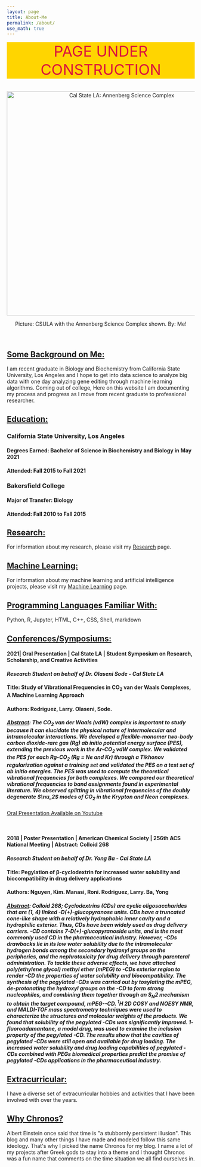 ```yaml
---
layout: page
title: About-Me
permalink: /about/
use_math: true
---
```


<style type="text/css" media="screen">
  .container {
    text-align: center;
  }
.const {
    color: rgb(220, 20, 60); /* text color with rgb */
    font-size: 40px; 
    background-color: #FFD500; /* text highlight color */
    text-align: center;
}
</style>


<div class="const"> PAGE UNDER CONSTRUCTION </div>

<br>

<br>


<div class="container">
<img width="600" img src="https://i.ibb.co/SNKLbTp/csulapic.png" alt="Cal State LA: Annenberg Science Complex">
<p>Picture: CSULA with the Annenberg Science Complex shown. By: Me!</p>
</div>

<br>

<h2><u> Some Background on Me: </u></h2>

I am recent graduate in Biology and Biochemistry from California State University, Los Angeles and I hope to get into data science to analyze big data with one day analyzing gene editing through machine learning algorithms. Coming out of college, Here on this website I am documenting my process and progress as I move from recent graduate to professional researcher.

<h2><u> Education: </u></h2> 

<h3>California State University, Los Angeles</h3>

<h4>Degrees Earned: Bachelor of Science in Biochemistry and Biology in May 2021</h4>

<h4>Attended: Fall 2015 to Fall 2021</h4>


<h3>Bakersfield College</h3>

<h4>Major of Transfer: Biology</h4>

<h4>Attended: Fall 2010 to Fall 2015</h4>


<h2><u> Research: </u></h2> 
For information about my research, please visit my <a href="/research/">Research</a> page.

<h2><u> Machine Learning: </u></h2> 
For information about my machine learning and artificial intelligence projects, please visit my <a href="/artificialintelligence/">Machine Learning</a> page.

<h2><u> Programming Languages Familiar With:</u></h2>

Python, R, Jupyter, HTML, C++, CSS, Shell, markdown

<h2><u> Conferences/Symposiums: </u></h2>


<h4><b>2021| Oral Presentation | Cal State LA | Student Symposium on Research, Scholarship, and Creative Activities</b></h4>

<h4><i>Research Student on behalf of Dr. Olaseni Sode - Cal State LA</i></h4>

<h4><b>Title: Study of Vibrational Frequencies in CO<sub>2</sub> van der Waals Complexes, A Machine Learning Approach</b></h4>

<h4>Authors: Rodriguez, Larry. Olaseni, Sode.</h4>

<h5><u>Abstract</u>: The CO<sub>2</sub> van der Waals (vdW) complex is important to study because it can elucidate the physical nature of intermolecular and intramolecular interactions. We developed a flexible-monomer two-body carbon dioxide-rare gas (Rg) <i> ab initio </i> potential energy surface (PES), extending the previous work in the Ar-CO<sub>2</sub>  vdW complex. We validated the PES for each Rg-CO<sub>2</sub>  (Rg = Ne and Kr) through a Tikhonov regularization against a training set and validated the PES on a test set of <i> ab initio </i> energies. The PES was used to compute the theoretical vibrational frequencies for both complexes. We compared our theoretical vibrational frequencies to band assignments found in experimental literature. We observed splitting in vibrational frequencies of the doubly degenerate $\nu_2$ modes of CO<sub>2</sub>  in the Krypton and Neon complexes.</h5>

<a href="https://www.youtube.com/watch?v=72dYTNtnTlg">Oral Presentation Available on Youtube</a>

<br>

<h4><b>2018 | Poster Presentation | American Chemical Society | 256th ACS National Meeting | Abstract: Colloid 268 </b></h4>

<h4><i>Research Student on behalf of Dr. Yong Ba - Cal State LA</i></h4>

<h4><b>Title: Pegylation of β-cyclodextrin for increased water solubility and biocompatibility in drug
delivery applications</b></h4>

<h4>Authors: Nguyen, Kim. Manasi, Roni. Rodriguez, Larry. Ba, Yong</h4>

<h5><u>Abstract</u>: Colloid 268; Cyclodextrins (CDs) are cyclic oligosaccharides that are (1, 4) linked -D(+)-glucopyranose units. CDs have a truncated cone-like shape with a relatively hydrophobic inner cavity and a hydrophilic exterior. Thus, CDs have been widely used as drug delivery carriers. -CD contains 7-D(+)-glucopyranoside units, and is the most commonly used CD in the pharmaceutical industry. However, -CDs drawbacks lie in its low water
solubility due to the intramolecular hydrogen bonds among the secondary hydroxyl groups on the peripheries,
and the nephrotoxicity for drug delivery through parenteral administration. To tackle these adverse effects, we
have attached poly(ethylene glycol) methyl ether (mPEG) to -CDs exterior region to render -CD the properties of
water solubility and biocompatibility. The synthesis of the pegylated -CDs was carried out by tosylating the
mPEG, de-protonating the hydroxyl groups on the -CD to form strong nucleophiles, and combining them
together through an S<sub>N</sub>2 mechanism to obtain the target compound, mPEG--CD. <sup>1</sup>H 2D COSY and NOESY
NMR, and MALDI-TOF mass spectrometry techniques were used to characterize the structures and molecular
weights of the products. We found that solubility of the pegylated -CDs was significantly improved. 1-
fluoroadamantane, a model drug, was used to examine the inclusion property of the pegylated -CD. The results
show that the cavities of pegylated -CDs were still open and available for drug loading. The increased water
solubility and drug loading capabilities of pegylated -CDs combined with PEGs biomedical properties predict
the promise of pegylated -CDs applications in the pharmaceutical industry.
</h5>

<h2><u> Extracurricular: </u></h2> 

I have a diverse set of extracurricular hobbies and activities that I have been involved with over the years. 

<h2><u> Why Chronos? </u></h2> 

Albert Einstein once said that time is "a stubbornly persistent illusion". This blog and many other things I have made and modeled follow this same ideology. That's why I picked the name Chronos for my blog. I name a lot of my projects after Greek gods to stay into a theme and I thought Chronos was a fun name that comments on the time situation we all find ourselves in. 

